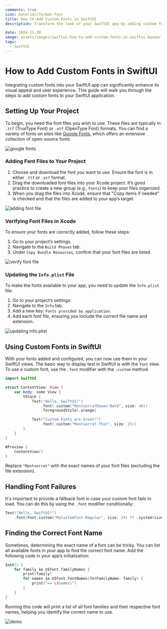 ```yaml
---
comments: true
icon: material/format-font
title: How to Add Custom Fonts in SwiftUI
description: Transform the look of your SwiftUI app by adding custom fonts! This step-by-step guide will show you how to easily integrate and use your favorite fonts, giving your app a unique and stylish edge.

date: 2024-11-30
image: assets/images/swiftui-how-to-add-custom-fonts-in-swiftui-banner.avif
tags:
  - SwiftUI
---
```


# How to Add Custom Fonts in SwiftUI

Integrating custom fonts into your SwiftUI app can significantly enhance its visual appeal and user experience. This guide will walk you through the steps to add custom fonts to your SwiftUI application.

## Setting Up Your Project

To begin, you need the font files you wish to use. These files are typically in `.ttf` (TrueType Font) or `.otf` (OpenType Font) formats. You can find a variety of fonts on sites like [Google Fonts](https://fonts.google.com/), which offers an extensive collection of open-source fonts.

![google fonts](../../assets/images/how-to-add-custom-fonts-in-swiftui-image.png)

### Adding Font Files to Your Project

1. Choose and download the font you want to use. Ensure the font is in either `.ttf` or `.otf` format.
2. Drag the downloaded font files into your Xcode project. It’s good practice to create a new group (e.g., `Fonts`) to keep your files organized.
3. When you drag the files into Xcode, ensure that "Copy items if needed" is checked and that the files are added to your app’s target.

![adding font file](../../assets/images/how-to-add-custom-fonts-in-swiftui-image-1.png)

### Verifying Font Files in Xcode

To ensure your fonts are correctly added, follow these steps:

1. Go to your project’s settings.
2. Navigate to the `Build Phases` tab.
3. Under `Copy Bundle Resources`, confirm that your font files are listed.

![verify font file](../../assets/images/how-to-add-custom-fonts-in-swiftui-image-2.png)

### Updating the `Info.plist` File

To make the fonts available to your app, you need to update the `Info.plist` file:

1. Go to your project’s settings.
2. Navigate to the `Info` tab.
3. Add a new key: `Fonts provided by application`.
4. Add each font file, ensuring you include the correct file name and extension.

![updating info.plist](../../assets/images/how-to-add-custom-fonts-in-swiftui-image-3.png)

## Using Custom Fonts in SwiftUI

With your fonts added and configured, you can now use them in your SwiftUI views. The basic way to display text in SwiftUI is with the `Text` view. To use a custom font, use the `.font` modifier with the `.custom` method.

```swift
import SwiftUI

struct ContentView: View {
    var body: some View {
        VStack {
            Text("Hello, SwiftUI!")
                .font(.custom("MontserratRoman-Bold", size: 48))
                .foregroundStyle(.orange)

            Text("Custom Fonts are Great!")
                .font(.custom("Montserrat-Thin", size: 25))
        }
    }
}

#Preview {
    ContentView()
}
```

Replace `"Montserrat"`  with the exact names of your font files (excluding the file extension).

## Handling Font Failures

It's important to provide a fallback font in case your custom font fails to load. You can do this by using the `.font` modifier conditionally:

```swift
Text("Hello, SwiftUI!")
    .font(Font.custom("MyCustomFont-Regular", size: 24) ?? .system(size: 24))
```

## Finding the Correct Font Name

Sometimes, determining the exact name of a font can be tricky. You can list all available fonts in your app to find the correct font name. Add the following code in your app’s initialization:

```swift
init() {
    for family in UIFont.familyNames {
        print(family)
        for names in UIFont.fontNames(forFamilyName: family) {
            print("== \(names)")
        }
    }
}
```

Running this code will print a list of all font families and their respective font names, helping you identify the correct name to use.

![demo](../../assets/images/how-to-add-custom-fonts-in-swiftui-image-4.png)
